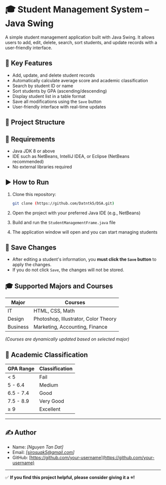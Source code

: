 # 🎓 Student Management System – Java Swing

A simple student management application built with Java Swing. It allows users to add, edit, delete, search, sort students, and update records with a user-friendly interface.

## 🧰 Key Features

- Add, update, and delete student records
- Automatically calculate average score and academic classification
- Search by student ID or name
- Sort students by GPA (ascending/descending)
- Display student list in a table format
- Save all modifications using the `Save` button
- User-friendly interface with real-time updates

## 📁 Project Structure


## 🔧 Requirements

- Java JDK 8 or above
- IDE such as NetBeans, IntelliJ IDEA, or Eclipse (NetBeans recommended)
- No external libraries required

## ▶️ How to Run

1. Clone this repository:
    ```bash
    git clone (https://github.com/Datntk5/DSA.git)
    ```

2. Open the project with your preferred Java IDE (e.g., NetBeans)

3. Build and run the `StudentManagementFrame.java` file

4. The application window will open and you can start managing students

## 💾 Save Changes

- After editing a student's information, you **must click the `Save` button** to apply the changes.
- If you do not click `Save`, the changes will not be stored.

## 🎓 Supported Majors and Courses

| Major     | Courses                            |
|-----------|-------------------------------------|
| IT        | HTML, CSS, Math                     |
| Design    | Photoshop, Illustrator, Color Theory|
| Business  | Marketing, Accounting, Finance      |

*(Courses are dynamically updated based on selected major)*

## 🧠 Academic Classification

| GPA Range | Classification |
|-----------|----------------|
| < 5       | Fail           |
| 5 - 6.4   | Medium         |
| 6.5 - 7.4 | Good           |
| 7.5 - 8.9 | Very Good      |
| ≥ 9       | Excellent      |

---

## ✍️ Author

- Name: *[Nguyen Tan Dat]*
- Email: *[sirosuak5@gmail.com]*
- GitHub: [https://github.com/your-username](https://github.com/your-username)

---

✅ **If you find this project helpful, please consider giving it a ⭐!**
